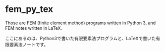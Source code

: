 # fem_py_tex

Those are FEM (finite element method) programs written in Python 3, 
and FEM notes written in LaTeX. 

ここにあるのは、Python3で書いた有限要素法プログラムと、LaTeXで書いた有限要素法ノートです。

